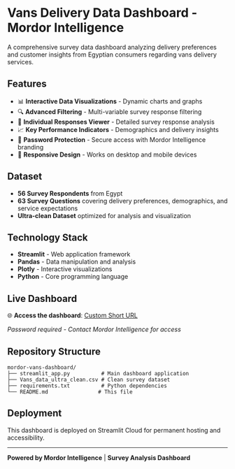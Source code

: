 # Vans Delivery Data Dashboard - Mordor Intelligence

A comprehensive survey data dashboard analyzing delivery preferences and customer insights from Egyptian consumers regarding vans delivery services.

## Features

- 📊 **Interactive Data Visualizations** - Dynamic charts and graphs
- 🔍 **Advanced Filtering** - Multi-variable survey response filtering
- 👤 **Individual Responses Viewer** - Detailed survey response analysis
- 📈 **Key Performance Indicators** - Demographics and delivery insights
- 🔐 **Password Protection** - Secure access with Mordor Intelligence branding
- 📱 **Responsive Design** - Works on desktop and mobile devices

## Dataset

- **56 Survey Respondents** from Egypt
- **63 Survey Questions** covering delivery preferences, demographics, and service expectations
- **Ultra-clean Dataset** optimized for analysis and visualization

## Technology Stack

- **Streamlit** - Web application framework
- **Pandas** - Data manipulation and analysis
- **Plotly** - Interactive visualizations
- **Python** - Core programming language

## Live Dashboard

🌐 **Access the dashboard**: [Custom Short URL](https://is.gd/mordor_vans_egypt)

*Password required - Contact Mordor Intelligence for access*

## Repository Structure

```
mordor-vans-dashboard/
├── streamlit_app.py          # Main dashboard application
├── Vans_data_ultra_clean.csv # Clean survey dataset
├── requirements.txt          # Python dependencies
└── README.md                # This file
```

## Deployment

This dashboard is deployed on Streamlit Cloud for permanent hosting and accessibility.

---

**Powered by Mordor Intelligence** | **Survey Analysis Dashboard**
